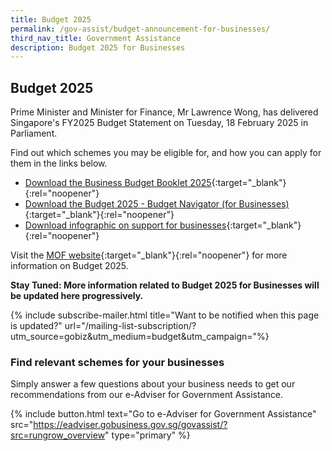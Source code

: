 ```yaml
---
title: Budget 2025
permalink: /gov-assist/budget-announcement-for-businesses/
third_nav_title: Government Assistance
description: Budget 2025 for Businesses
---
```


## Budget 2025

Prime Minister and Minister for Finance, Mr Lawrence Wong, has delivered Singapore's FY2025 Budget Statement on Tuesday, 18 February 2025 in Parliament.

Find out which schemes you may be eligible for, and how you can apply for them in the links below.

- [Download the Business Budget Booklet 2025](/images/budget2025/[Updated]%20MTI%20Business%20Budget%20Booklet%202025.pdf){:target="_blank"}{:rel="noopener"}
- [Download the Budget 2025 - Budget Navigator (for Businesses)](/images/budget2025/Key%20Budget%202025%20Measures%20for%20Businesses.pdf){:target="_blank"}{:rel="noopener"}
- [Download infographic on support for businesses](https://www.mof.gov.sg/docs/librariesprovider3/budget2025/images/resources/fy2025_budget_empowering_businesses_english.png){:target="_blank"}{:rel="noopener"}

Visit the [MOF website](https://www.mof.gov.sg/singaporebudget){:target="_blank"}{:rel="noopener"} for more information on Budget 2025.

<!-- accordions=site.data.acc078a-budget2024 -->

<b>Stay Tuned: More information related to Budget 2025 for Businesses will be updated here progressively.</b>

{% include subscribe-mailer.html title="Want to be notified when this page is updated?" url="/mailing-list-subscription/?utm_source=gobiz&utm_medium=budget&utm_campaign="%}

### Find relevant schemes for your businesses

Simply answer a few questions about your business needs to get our recommendations from our e-Adviser for Government Assistance.

{% include button.html text="Go to e-Adviser for Government Assistance" src="https://eadviser.gobusiness.gov.sg/govassist/?src=rungrow_overview" type="primary" %}

<script src="/jquery/jquery.min.js"></script>
<script src="/jquery/bp-menu-new-tab.js"></script>